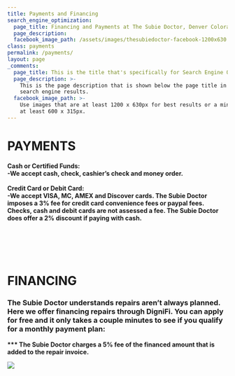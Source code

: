 ```yaml
---
title: Payments and Financing
search_engine_optimization:
  page_title: Financing and Payments at The Subie Doctor, Denver Colorado
  page_description:
  facebook_image_path: /assets/images/thesubiedoctor-facebook-1200x630.png
class: payments
permalink: /payments/
layout: page
_comments:
  page_title: This is the title that's specifically for Search Engine Optimization.
  page_description: >-
    This is the page description that is shown below the page title in the
    search engine results.
  facebook_image_path: >-
    Use images that are at least 1200 x 630px for best results or a minimum of
    at least 600 x 315px.
---
```

# PAYMENTS

#### Cash or Certified Funds:<br>\-We accept cash, check, cashier’s check and money order. &nbsp;<br><br>Credit Card or Debit Card:<br>\-We accept VISA, MC, AMEX and Discover cards. The Subie Doctor imposes a 3% fee for credit card convenience fees or paypal fees. Checks, cash and debit cards are not assessed a fee. The Subie Doctor does offer a 2% discount if paying with cash.

#### <br>

### &nbsp;

# FINANCING

### The Subie Doctor understands repairs aren’t always planned.  Here we offer financing repairs through DigniFi.  You can apply for free and it only takes a couple minutes to see if you qualify for a monthly payment plan:

**\*\*\* The Subie Doctor charges a 5% fee of the financed amount that is added to the repair invoice.**

<a href="https://app.dignifi.com/landing?utm_medium=Web&utm_source=merchant-banner&utm_campaign=web-resources&utm_content=DigniFi_WebBanner_RW_AU01_728x90&merchant_id=23921"><img src="https://cdn.dignifi.com/prequal-widget/banners/DigniFi_WebBanner_RW_AU01_728x90.jpg" style="cursor:pointer"></a>

&nbsp;